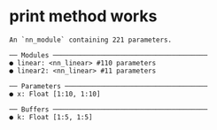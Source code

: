 # print method works

    An `nn_module` containing 221 parameters.
    
    ── Modules ───────────────────────────────────────
    ● linear: <nn_linear> #110 parameters
    ● linear2: <nn_linear> #11 parameters
    
    ── Parameters ────────────────────────────────────
    ● x: Float [1:10, 1:10]
    
    ── Buffers ───────────────────────────────────────
    ● k: Float [1:5, 1:5]

